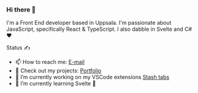 ### Hi there 👋

I'm a Front End developer based in Uppsala. I'm passionate about JavaScript, specifically React & TypeScript. I also dabble in Svelte and C# ❤️

Status ✍️
- 📫 How to reach me: [E-mail](mailto:pazsea.github@google.com)
- 💼 Check out my projects: [Portfolio](http://patrick-sjoberg-portfolio.surge.sh/)
- 🔭 I’m currently working on my VSCode extensions [Stash tabs](https://marketplace.visualstudio.com/items?itemName=paz1987.stash-tabs)
- 🌱 I’m currently learning Svelte 💖
<!--
- 👯 I’m looking to collaborate on ...
- 🤔 I’m looking for help with ...
- 💬 Ask me about ...
- 📫 How to reach me: ...
- 😄 Pronouns: ...
- ⚡ Fun fact: ...
-->
